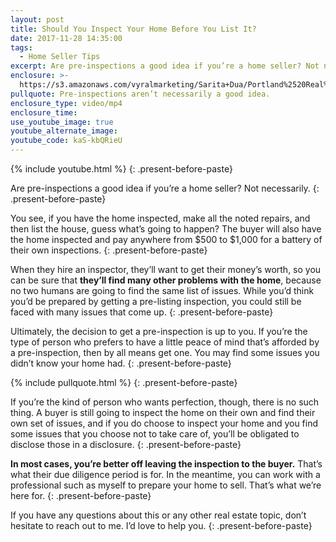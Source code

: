 ```yaml
---
layout: post
title: Should You Inspect Your Home Before You List It?
date: 2017-11-28 14:35:00
tags:
  - Home Seller Tips
excerpt: Are pre-inspections a good idea if you’re a home seller? Not necessarily.
enclosure: >-
  https://s3.amazonaws.com/vyralmarketing/Sarita+Dua/Portland%2520Real%2520Estate%2520Agent-%2520Are%2520pre-inspections%2520a%2520good%2520idea%253F.mp4
pullquote: Pre-inspections aren’t necessarily a good idea.
enclosure_type: video/mp4
enclosure_time:
use_youtube_image: true
youtube_alternate_image:
youtube_code: kaS-kbQRieU
---
```



{% include youtube.html %}
{: .present-before-paste}

Are pre-inspections a good idea if you’re a home seller? Not necessarily.
{: .present-before-paste}

You see, if you have the home inspected, make all the noted repairs, and then list the house, guess what’s going to happen? The buyer will also have the home inspected and pay anywhere from $500 to $1,000 for a battery of their own inspections.
{: .present-before-paste}

When they hire an inspector, they’ll want to get their money’s worth, so you can be sure that **they’ll find many other problems with the home**, because no two humans are going to find the same list of issues. While you’d think you’d be prepared by getting a pre-listing inspection, you could still be faced with many issues that come up.
{: .present-before-paste}

Ultimately, the decision to get a pre-inspection is up to you. If you’re the type of person who prefers to have a little peace of mind that’s afforded by a pre-inspection, then by all means get one. You may find some issues you didn’t know your home had.
{: .present-before-paste}

{% include pullquote.html %}
{: .present-before-paste}

If you’re the kind of person who wants perfection, though, there is no such thing. A buyer is still going to inspect the home on their own and find their own set of issues, and if you do choose to inspect your home and you find some issues that you choose not to take care of, you’ll be obligated to disclose those in a disclosure.
{: .present-before-paste}

**In most cases, you’re better off leaving the inspection to the buyer.** That’s what their due diligence period is for. In the meantime, you can work with a professional such as myself to prepare your home to sell. That’s what we’re here for.
{: .present-before-paste}

If you have any questions about this or any other real estate topic, don’t hesitate to reach out to me. I’d love to help you.
{: .present-before-paste}